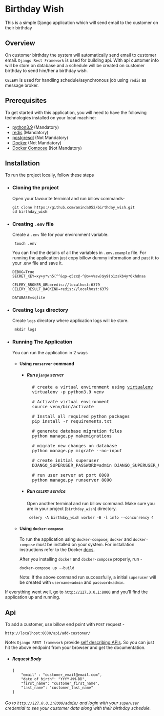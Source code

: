 # Birthday Wish

This is a simple Django application which will send email to the customer on their birthday

## Overview

On customer birthday the system will automatically send email to customer email. 
`Django Rest Framework` is used for building api. With api customer info will be store on database and
a schedule will be created on customer birthday to send him/her a birthday wish. 

`CELERY` is used for handling schedule/asynchronous job using `redis` as message broker. 

## Prerequisites

To get started with this application, you will need to have the following
technologies installed on your local machine:

- [python3.9](https://www.python.org/downloads/release/python-390/) (Mandatory)
- [redis](https://redis.io/) (Mandatory)
- [postgresql](https://www.postgresql.org/) (Not Mandatory)
- [Docker](https://www.docker.com/) (Not Mandatory)
- [Docker Compose](https://docs.docker.com/compose/) (Not Mandatory)


## Installation

To run the project locally, follow these steps
    
- ### Cloning the project

    Open your favourite terminal and run billow commands-
    
    ```
    git clone https://github.com/aninda052/birthday_wish.git
    cd birthday_wish
    ```

- ### Creating `.env` file

    Create a `.env` file for your environment variable.
    
    ```
     touch .env
    ```
    
    You can find the details of all the variables in `.env.example` file.
    For running the application just copy billow dummy information and past it to your .env file and save it.
    
    ```
    DEBUG=True
    SECRET_KEY=xy+y*vn5(^^&qp-q5zx@-^@o+v%sw)$y9)o1zskb4y*0khdnaa
    
    CELERY_BROKER_URL=redis://localhost:6379
    CELERY_RESULT_BACKEND=redis://localhost:6379
    
    DATABASE=sqlite
    ```

- ### Creating `logs` directory
    
    Create `logs` directory where application logs will be store.
    
    ```
     mkdir logs
    ```

- ### Running The Application 

    You can run the application in 2 ways

  - ####  Using `runserver`  command

    - ##### Run `Django` server

      <pre>
        # create a virtual environment using <a href="https://virtualenv.pypa.io/en/latest/installation.html">virtualenv</a>
        virtualenv -p python3.9 venv
            
        # Activate virtual environment
        source venv/bin/activate
            
        # Install all required python packages
        pip install -r requirements.txt
            
        # generate database migration files
        python manage.py makemigrations
            
        # migrate new changes on database
        python manage.py migrate --no-input
            
        # create initial superuser
        DJANGO_SUPERUSER_PASSWORD=admin DJANGO_SUPERUSER_USERNAME=admin DJANGO_SUPERUSER_EMAIL=admin@email.com python manage.py createsuperuser --noinput
            
        # run user server at port 8000
        python manage.py runserver 8000
      </pre>

    - #####  Run `CELERY` service

      Open another terminal and run billow command. Make sure you are in your project (`birthday_wish`)
      directory.

      ```
       celery -A birthday_wish worker -B -l info --concurrency 4
      ```

  - #### Using `docker-compose`

      To run the application using `docker-compose`; `docker` and `docker-compose` must be installed on your system. 
      For installation instructions refer to the Docker [docs](https://docs.docker.com/compose/install/).
    
      After you installing `docker` and `docker-compose` properly, run -
    
      ```
      docker-compose up --build
      ```
      Note: If the above command run successfully, a initial `superuser` will be created with `username=admin` and
      `password=admin`.

If everything went well, go to [`http://127.0.0.1:8000`](http://127.0.0.1:8000) and you'll find the application up and running.

## Api

To add a customer, use billow end point with `POST` request -

```
http://localhost:8000/api/add-customer/
```
Note: `Django REST framework` provide [self describing APIs](https://www.django-rest-framework.org/topics/documenting-your-api/#self-describing-apis).
So you can just hit the above endpoint from your browser and get the documentation.

- ##### Request Body

    ```
    {
        "email" : "customer_email@email.com",
        "date_of_birth": "YYYY-MM-DD",
        "first_name": "customer_first_name",
        "last_name": "customer_last_name"
    }
    ```
###### Go to [`http://127.0.0.1:8000/admin/`](http://127.0.0.1:8000/admin/) and login with your `superuser` credential to see your customer data along with their birthday schedule. 